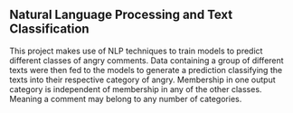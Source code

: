 ## Natural Language Processing and Text Classification
This project makes use of NLP techniques to train models to predict different classes of angry comments. Data containing a group of different texts were then fed to the models to generate a prediction classifying the texts into their respective category of angry. Membership in one output category is independent of membership in any of the other classes. Meaning a comment may belong to any number of categories.
